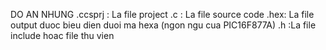 DO AN NHUNG
.ccsprj : La file project
.c : La file source code
.hex: La file output duoc bieu dien duoi ma hexa (ngon ngu cua PIC16F877A)
.h :La file include hoac file thu vien
